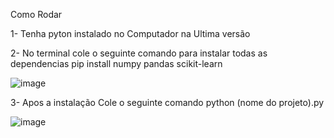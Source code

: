 Como Rodar

1- Tenha pyton instalado no Computador na Ultima versão

2- No terminal cole o seguinte comando para instalar todas as dependencias
pip install numpy pandas scikit-learn

![image](https://github.com/user-attachments/assets/80dcb26a-16e7-4f24-a691-c0514f827acc)

3- Apos a instalação Cole o seguinte comando
python (nome do projeto).py

![image](https://github.com/user-attachments/assets/d30f1f72-38b5-4860-a24a-583cf9b5a397)

